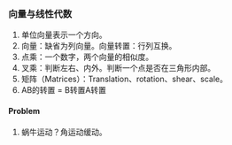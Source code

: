 ### 向量与线性代数 ###

1. 单位向量表示一个方向。
2. 向量：缺省为列向量。向量转置：行列互换。
3. 点乘：一个数字，两个向量的相似度。
4. 叉乘：判断左右、内外。判断一个点是否在三角形内部。
5. 矩阵（Matrices）：Translation、rotation、shear、scale。
6. AB的转置 = B转置A转置

#### Problem ####
1. 蜗牛运动？角运动缓动。
